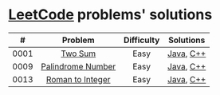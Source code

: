 # [LeetCode](https://leetcode.com/) problems' solutions

| #    | Problem                                                                           | Difficulty | Solutions                                                                                                                                                                |
| :--: | :-------------------------------------------------------------------------------: | :--------: | :----------------------------------------------------------------------------------------------------------------------------------------------------------------------: |
| 0001 | [Two Sum](https://leetcode.com/problems/two-sum/description/)                     | Easy       | [Java](https://github.com/sysfutex/leetcode/tree/main/java/0001-two-sum), [C++](https://github.com/sysfutex/leetcode/tree/main/c%2B%2B/0001-two-sum)                     |
| 0009 | [Palindrome Number](https://leetcode.com/problems/palindrome-number/description/) | Easy       | [Java](https://github.com/sysfutex/leetcode/tree/main/java/0009-palindrome-number), [C++](https://github.com/sysfutex/leetcode/tree/main/c%2B%2B/0009-palindrome-number) |
| 0013 | [Roman to Integer](https://leetcode.com/problems/roman-to-integer/description/)   | Easy       | [Java](https://github.com/sysfutex/leetcode/tree/main/java/0013-roman-to-integer), [C++](https://github.com/sysfutex/leetcode/tree/main/c%2B%2B/0013-roman-to-integer)   |
